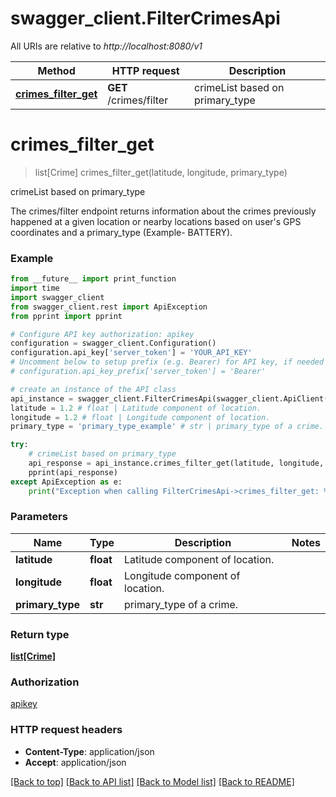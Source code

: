 # swagger_client.FilterCrimesApi

All URIs are relative to *http://localhost:8080/v1*

Method | HTTP request | Description
------------- | ------------- | -------------
[**crimes_filter_get**](FilterCrimesApi.md#crimes_filter_get) | **GET** /crimes/filter | crimeList based on primary_type


# **crimes_filter_get**
> list[Crime] crimes_filter_get(latitude, longitude, primary_type)

crimeList based on primary_type

The crimes/filter endpoint returns information about the crimes previously happened at a given location or nearby locations based on user's GPS coordinates and a primary_type (Example- BATTERY).

### Example
```python
from __future__ import print_function
import time
import swagger_client
from swagger_client.rest import ApiException
from pprint import pprint

# Configure API key authorization: apikey
configuration = swagger_client.Configuration()
configuration.api_key['server_token'] = 'YOUR_API_KEY'
# Uncomment below to setup prefix (e.g. Bearer) for API key, if needed
# configuration.api_key_prefix['server_token'] = 'Bearer'

# create an instance of the API class
api_instance = swagger_client.FilterCrimesApi(swagger_client.ApiClient(configuration))
latitude = 1.2 # float | Latitude component of location.
longitude = 1.2 # float | Longitude component of location.
primary_type = 'primary_type_example' # str | primary_type of a crime.

try:
    # crimeList based on primary_type
    api_response = api_instance.crimes_filter_get(latitude, longitude, primary_type)
    pprint(api_response)
except ApiException as e:
    print("Exception when calling FilterCrimesApi->crimes_filter_get: %s\n" % e)
```

### Parameters

Name | Type | Description  | Notes
------------- | ------------- | ------------- | -------------
 **latitude** | **float**| Latitude component of location. | 
 **longitude** | **float**| Longitude component of location. | 
 **primary_type** | **str**| primary_type of a crime. | 

### Return type

[**list[Crime]**](Crime.md)

### Authorization

[apikey](../README.md#apikey)

### HTTP request headers

 - **Content-Type**: application/json
 - **Accept**: application/json

[[Back to top]](#) [[Back to API list]](../README.md#documentation-for-api-endpoints) [[Back to Model list]](../README.md#documentation-for-models) [[Back to README]](../README.md)

